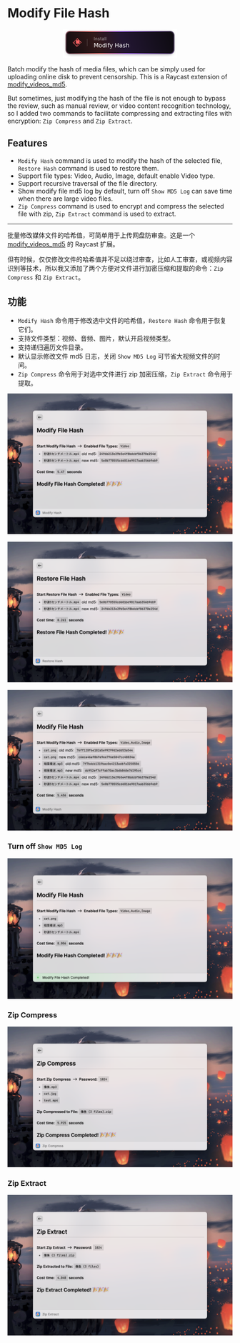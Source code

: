 # Modify File Hash


<p align="center">
<a href="https://www.raycast.com/isfeng/modify-hash"><img src="https://raw.githubusercontent.com/tisfeng/ImageBed/main/uPic/install_button@2x-1666884638.png" height="64" alt="" style="height: 64px;">
</a>
</p>

Batch modify the hash of media files, which can be simply used for uploading online disk to prevent censorship. This is a Raycast extension of [modify_videos_md5](https://github.com/tisfeng/modify_videos_md5).

But sometimes, just modifying the hash of the file is not enough to bypass the review, such as manual review, or video content recognition technology, so I added two commands to facilitate compressing and extracting files with encryption: `Zip Compress` and `Zip Extract`.

## Features

- `Modify Hash` command is used to modify the hash of the selected file, `Restore Hash` command is used to restore them.
- Support file types: Video, Audio, Image, default enable Video type.
- Support recursive traversal of the file directory.
- Show modify file md5 log by default, turn off `Show MD5 Log` can save time when there are large video files.
- `Zip Compress` command is used to encrypt and compress the selected file with zip, `Zip Extract` command is used to extract.

---

批量修改媒体文件的哈希值，可简单用于上传网盘防审查。这是一个 [modify_videos_md5](https://github.com/tisfeng/modify_videos_md5) 的 Raycast 扩展。

但有时候，仅仅修改文件的哈希值并不足以绕过审查，比如人工审查，或视频内容识别等技术，所以我又添加了两个方便对文件进行加密压缩和提取的命令：`Zip Compress` 和 `Zip Extract`。

## 功能

- `Modify Hash` 命令用于修改选中文件的哈希值，`Restore Hash` 命令用于恢复它们。
- 支持文件类型：视频、音频、图片，默认开启视频类型。
- 支持递归遍历文件目录。
- 默认显示修改文件 md5 日志，关闭 `Show MD5 Log` 可节省大视频文件的时间。
- `Zip Compress` 命令用于对选中文件进行 zip 加密压缩，`Zip Extract` 命令用于提取。

![modify-hash-1-1666885915](https://raw.githubusercontent.com/tisfeng/ImageBed/main/uPic/modify-hash-1-1666885915.png)

![modify-hash-2-1666885791](https://raw.githubusercontent.com/tisfeng/ImageBed/main/uPic/modify-hash-2-1666885791.png)

![modify-hash-3-1666885933](https://raw.githubusercontent.com/tisfeng/ImageBed/main/uPic/modify-hash-3-1666885933.png)

### Turn off `Show MD5 Log`

![modify-hash-4-1666885972](https://raw.githubusercontent.com/tisfeng/ImageBed/main/uPic/modify-hash-4-1666885972.png)

### Zip Compress

![modify-hash-5](https://raw.githubusercontent.com/tisfeng/ImageBed/main/uPic/modify-hash-5-1666884124.png)

### Zip Extract

![modify-hash-6](https://raw.githubusercontent.com/tisfeng/ImageBed/main/uPic/modify-hash-6-1666884159.png)
